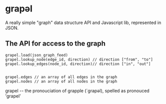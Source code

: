 grapəl
======

A really simple "graph" data structure API and Javascript lib, represented in JSON.

The API for access to the graph
----------------------------------------------------
    grapel.load(json_graph_feed) 
    grapel.lookup_node(edge_id, direction) // direction ["from", "to"]
    grapel.lookup_edges(node_id, direction)// direction ["in", "out"]


    grapel.edges // an array of all edges in the graph
    grapel.nodes // an array of all nodes in the graph
    
grapel -- the pronouciation of grapple (`grapəl), spelled as pronouced 'grapel'
